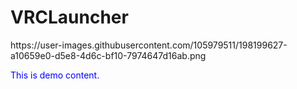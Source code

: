 <!DOCTYPE html>
<html>
   <head>
   </head>
   <body>
      <h1>VRCLauncher</h1>
      https://user-images.githubusercontent.com/105979511/198199627-a10659e0-d5e8-4d6c-bf10-7974647d16ab.png<br/>
      <p style="color:blue">This is demo content.</p>
   </body>
</html>
